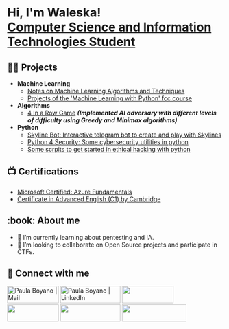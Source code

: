 <h1>Hi, I'm Waleska! <br/><a href="https://www.linkedin.com/in/paula-boyano-ivars-5248801ab/">Computer Science and Information Technologies Student</a></h1>

<h2>👨‍💻 Projects</h2>

- <b>Machine Learning</b>
  - [Notes on Machine Learning Algorithms and Techniques](https://github.com/waleska404/ML-with-Python-freeCodeCamp/tree/main/notes)
  - [Projects of the 'Machine Learning with Python' fcc course](https://github.com/waleska404/ML-with-Python-freeCodeCamp/tree/main/projects) 
- <b>Algorithms</b>
  - [4 In a Row Game](https://github.com/waleska404/4enRaya) <b><i>(Implemented AI adversary with different levels of difficulty using Greedy and Minimax algorithms)</b></i>
- <b>Python</b>
  - [Skyline Bot: Interactive telegram bot to create and play with Skylines](https://github.com/waleska404/SkylineBot)
  - [Python 4 Security: Some cybersecurity utilities in python](https://github.com/waleska404/python4security)
  - [Some scrpits to get started in ethical hacking with python](https://github.com/waleska404/ethical-hacking)

<h2>📺 Certifications</h2>

- [Microsoft Certified: Azure Fundamentals](https://www.credly.com/badges/52bbb2fc-a302-4e1c-a1f1-237e623a3817/public_url)
- [Certificate in Advanced English (C1) by Cambridge](https://www.linkedin.com/in/paula-boyano-ivars-5248801ab/)

<h2> :book: About me</h2>

- 🌱 I’m currently learning about pentesting and IA.
- 👯 I’m looking to collaborate on Open Source projects and participate in CTFs.

<h2> 🤳 Connect with me</h2>

[<img target="_blank" alt="Paula Boyano | Mail" width="120px" height="40" src="https://img.shields.io/badge/Gmail-D14836?style=for-the-badge&logo=gmail&logoColor=white" />][mail]
[<img target="_blank" alt="Paula Boyano | LinkedIn" width="140px" height="40" src="https://img.shields.io/badge/LinkedIn-0077B5?style=for-the-badge&logo=linkedin&logoColor=white" />][linkedin]
[<img target="_blank" width="120px" height="40" src="https://img.shields.io/badge/Twitter-1DA1F2?style=for-the-badge&logo=twitter&logoColor=white" />][twitter]
[<img target="_blank" width="120px" height="40" src="https://img.shields.io/badge/Medium-12100E?style=for-the-badge&logo=medium&logoColor=white" />][medium]
[<img target="_blank" width="140px" height="40" src="https://img.shields.io/badge/-Sololearn-3a464b?style=for-the-badge&logo=Sololearn&logoColor=white" />][sololearn]
[<img target="_blank" width="150px" height="40" src="https://img.shields.io/badge/-Hackerrank-2EC866?style=for-the-badge&logo=HackerRank&logoColor=white" />][hackerrank]


[mail]: mailto:paulaboyanoivars@gmail.com
[linkedin]: https://www.linkedin.com/in/paula-boyano-ivars-5248801ab/
[twitter]: https://twitter.com/waleska404
[medium]: https://medium.com/@waleska404
[sololearn]: https://www.sololearn.com/profile/18038589
[hackerrank]: https://www.hackerrank.com/waleska404
